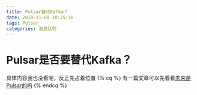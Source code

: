 ```yaml
---
title: Pulsar替代Kafka？
date: 2018-11-08 18:25:18
tags: Pulsar
categories: 消息队列
---
```


Pulsar是否要替代Kafka？
=====================
<!-- more -->

具体内容我也没看呢，反正先占着位置
{% cq %}
有一篇文章可以先看看[未来是Pulsar的吗](https://blog.csdn.net/liyiming2017/article/details/82875068)
{% endcq %}
